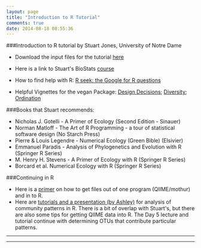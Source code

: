 ```yaml
---
layout: page
title: "Introduction to R Tutorial"
comments: true
date: 2014-08-18 08:55:36
---
```

###Introduction to R tutorial by Stuart Jones, University of Notre Dame

*  Download the input files for the tutorial [here](https://github.com/edamame-course/docs/tree/gh-pages/extra/Jones_RTutorialFiles/)

*  Here is a link to Stuart's BioStats [course](http://www.nd.edu/~sjones20/JonesUND/BioStats.html)

*  How to find help with R:  [R seek: the Google for R questions](http://www.rseek.org/)

*  Helpful Vignettes for the vegan Package:  [Design Decisions](http://cran.r-project.org/web/packages/vegan/vignettes/decision-vegan.pdf?raw=true); [Diversity](http://cran.r-project.org/web/packages/vegan/vignettes/diversity-vegan.pdf?raw=true); [Ordination](http://cran.r-project.org/web/packages/vegan/vignettes/intro-vegan.pdf?raw=true)

###Books that Stuart recommends:  

*  Nicholas J. Gotelli - A Primer of Ecology (Second Edition - Sinauer)  
*  Norman Matloff - The Art of R Programming - a tour of statistical software design (No Starch Press)  
*  Pierre & Louis Legendre - Numerical Ecology (Green Bible) (Elsivier)  
*  Emmanuel Paradis - Analysis of Phylogenetics and Evolution with R (Springer R Series)  
*  M. Henry H. Stevens - A Primer of Ecology with R (Springer R Series)  
*  Borcard et al. Numerical Ecology with R (Springer R Series)  


###Continuing in R
*  Here is a [primer](https://edamame-course.github.io/moving_data_into_R.html) on how to get files out of one program (QIIME/mothur) and in to R.
*  Here are [tutorials and a presentation (by Ashley)](https://github.com/edamame-course/docs/tree/gh-pages/extra/Shade_R_Tutorial/) for analysis of community patterns in R.  There is a bit of overlap with Stuart's, but there are also some tips for getting QIIME data into R.  The Day 5 lecture and tutorial continue with determining OTUs that contribute particular patterns.

-----------------------------------------------
-----------------------------------------------
